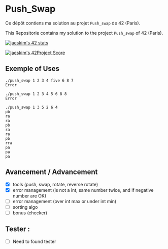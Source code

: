 # Push_Swap

Ce dépôt contiens ma solution au projet `Push_swap` de 42 (Paris).

This Repositorie contains my solution to the project `Push_swap` of 42 (Paris).

[![jaeskim's 42 stats](https://badge42.herokuapp.com/api/stats/cmaginot?cursus=42cursus&privacyName=true)](https://github.com/JaeSeoKim/badge42)

[![jaeskim's 42Project Score](https://badge42.herokuapp.com/api/project/cmaginot/push_swap)](https://github.com/JaeSeoKim/badge42)

## Exemple of Uses

```shell
./push_swap 1 2 3 4 five 6 8 7
Error
```
```shell
./push_swap 1 2 3 4 5 6 8 8
Error
```
```shell
./push_swap 1 3 5 2 6 4
pb
ra
ra
pb
ra
ra
pb
rra
pa
pa
pa
```

## Avancement / Advancement

- [x] tools (push, swap, rotate, reverse rotate)
- [x] error management (is not a int, same number twice, and if negative number are OK)
- [ ] error management (over int max or under int min)
- [ ] sorting algo
- [ ] bonus (checker)

## Tester :

- [ ] Need to found tester
